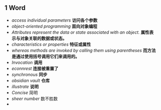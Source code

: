 ## 1 Word
* *access individual parameters* **访问各个参数**
* *object-oriented programming* **面向对象编程**
* *Attributes represent the data or state associated with an object.*  **属性表示与对象关联的数据或状态。**
* *characteristics or properties* **特征或属性**
* *whereas methods are invoked by calling them using parentheses* **而方法是通过使用括号调用它们来调用的。**
* *Invocation* **调用**
* *econnrest* **连接被重置了**
* *synchronous* **同步**
* *obsidian vault* **仓库**
* *illustrate* **说明**
* *Concise*  简明
* *sheer number* 数不胜数
* 
